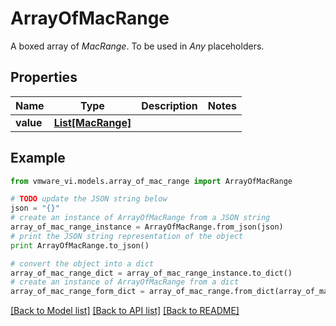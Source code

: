 # ArrayOfMacRange

A boxed array of *MacRange*. To be used in *Any* placeholders. 

## Properties
Name | Type | Description | Notes
------------ | ------------- | ------------- | -------------
**value** | [**List[MacRange]**](MacRange.md) |  | 

## Example

```python
from vmware_vi.models.array_of_mac_range import ArrayOfMacRange

# TODO update the JSON string below
json = "{}"
# create an instance of ArrayOfMacRange from a JSON string
array_of_mac_range_instance = ArrayOfMacRange.from_json(json)
# print the JSON string representation of the object
print ArrayOfMacRange.to_json()

# convert the object into a dict
array_of_mac_range_dict = array_of_mac_range_instance.to_dict()
# create an instance of ArrayOfMacRange from a dict
array_of_mac_range_form_dict = array_of_mac_range.from_dict(array_of_mac_range_dict)
```
[[Back to Model list]](../README.md#documentation-for-models) [[Back to API list]](../README.md#documentation-for-api-endpoints) [[Back to README]](../README.md)



